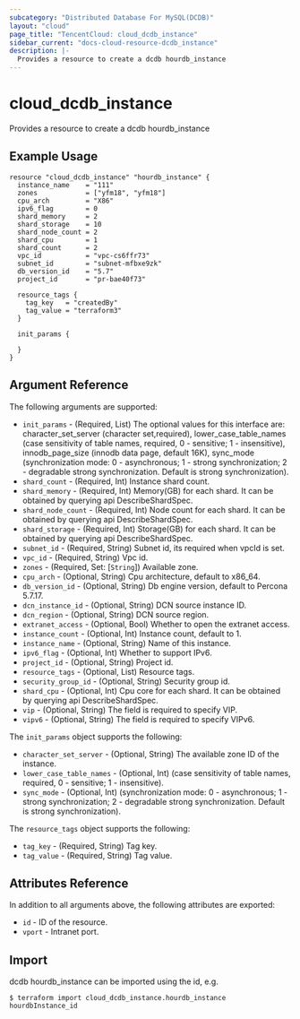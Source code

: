 ```yaml
---
subcategory: "Distributed Database For MySQL(DCDB)"
layout: "cloud"
page_title: "TencentCloud: cloud_dcdb_instance"
sidebar_current: "docs-cloud-resource-dcdb_instance"
description: |-
  Provides a resource to create a dcdb hourdb_instance
---
```


# cloud_dcdb_instance

Provides a resource to create a dcdb hourdb_instance

## Example Usage

```hcl
resource "cloud_dcdb_instance" "hourdb_instance" {
  instance_name    = "111"
  zones            = ["yfm18", "yfm18"]
  cpu_arch         = "X86"
  ipv6_flag        = 0
  shard_memory     = 2
  shard_storage    = 10
  shard_node_count = 2
  shard_cpu        = 1
  shard_count      = 2
  vpc_id           = "vpc-cs6ffr73"
  subnet_id        = "subnet-mfbxe9zk"
  db_version_id    = "5.7"
  project_id       = "pr-bae40f73"

  resource_tags {
    tag_key   = "createdBy"
    tag_value = "terraform3"
  }

  init_params {

  }
}
```

## Argument Reference

The following arguments are supported:

* `init_params` - (Required, List) The optional values for this interface are: character_set_server (character set,required), lower_case_table_names (case sensitivity of table names, required, 0 - sensitive; 1 - insensitive), innodb_page_size (innodb data page, default 16K), sync_mode (synchronization mode: 0 - asynchronous; 1 - strong synchronization; 2 - degradable strong synchronization. Default is strong synchronization).
* `shard_count` - (Required, Int) Instance shard count.
* `shard_memory` - (Required, Int) Memory(GB) for each shard. It can be obtained by querying api DescribeShardSpec.
* `shard_node_count` - (Required, Int) Node count for each shard. It can be obtained by querying api DescribeShardSpec.
* `shard_storage` - (Required, Int) Storage(GB) for each shard. It can be obtained by querying api DescribeShardSpec.
* `subnet_id` - (Required, String) Subnet id, its required when vpcId is set.
* `vpc_id` - (Required, String) Vpc id.
* `zones` - (Required, Set: [`String`]) Available zone.
* `cpu_arch` - (Optional, String) Cpu architecture, default to x86_64.
* `db_version_id` - (Optional, String) Db engine version, default to Percona 5.7.17.
* `dcn_instance_id` - (Optional, String) DCN source instance ID.
* `dcn_region` - (Optional, String) DCN source region.
* `extranet_access` - (Optional, Bool) Whether to open the extranet access.
* `instance_count` - (Optional, Int) Instance count, default to 1.
* `instance_name` - (Optional, String) Name of this instance.
* `ipv6_flag` - (Optional, Int) Whether to support IPv6.
* `project_id` - (Optional, String) Project id.
* `resource_tags` - (Optional, List) Resource tags.
* `security_group_id` - (Optional, String) Security group id.
* `shard_cpu` - (Optional, Int) Cpu core for each shard. It can be obtained by querying api DescribeShardSpec.
* `vip` - (Optional, String) The field is required to specify VIP.
* `vipv6` - (Optional, String) The field is required to specify VIPv6.

The `init_params` object supports the following:

* `character_set_server` - (Optional, String) The available zone ID of the instance.
* `lower_case_table_names` - (Optional, Int) (case sensitivity of table names, required, 0 - sensitive; 1 - insensitive).
* `sync_mode` - (Optional, Int) (synchronization mode: 0 - asynchronous; 1 - strong synchronization; 2 - degradable strong synchronization. Default is strong synchronization).

The `resource_tags` object supports the following:

* `tag_key` - (Required, String) Tag key.
* `tag_value` - (Required, String) Tag value.

## Attributes Reference

In addition to all arguments above, the following attributes are exported:

* `id` - ID of the resource.
* `vport` - Intranet port.


## Import

dcdb hourdb_instance can be imported using the id, e.g.
```
$ terraform import cloud_dcdb_instance.hourdb_instance hourdbInstance_id
```

